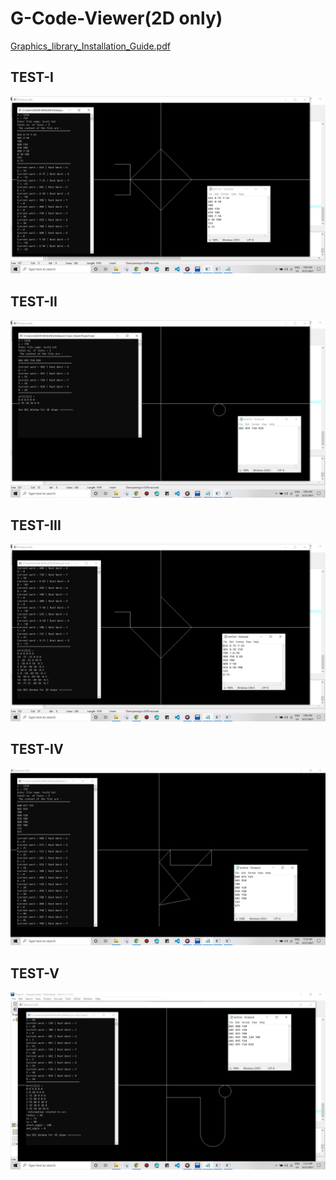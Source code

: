 # G-Code-Viewer(2D only)
[Graphics_library_Installation_Guide.pdf](https://github.com/Ramlanisagar/G-Code-Viewer/files/6383487/Graphics_library_Installation_Guide.pdf)
## TEST-I
<p align="center">
<img src="https://github.com/Ramlanisagar/G-Code-Viewer/blob/main/test1.png">
</p>

## TEST-II
<p align="center">
<img src="https://github.com/Ramlanisagar/G-Code-Viewer/blob/main/test2.png">
</p>

## TEST-III
<p align="center">
<img src="https://github.com/Ramlanisagar/G-Code-Viewer/blob/main/test3.png">
</p>

## TEST-IV
<p align="center">
<img src="https://github.com/Ramlanisagar/G-Code-Viewer/blob/main/test4.png">
</p>

## TEST-V
<p align="center">
<img src="https://github.com/Ramlanisagar/G-Code-Viewer/blob/main/test5.png">
</p>
